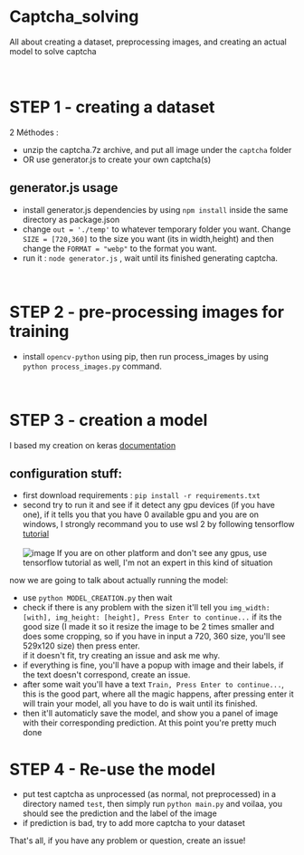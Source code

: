 # Captcha_solving
All about creating a dataset, preprocessing images, and creating an actual model to solve captcha
<br>
<br>
<br>
# STEP 1 - creating a dataset
2 Méthodes : 
- unzip the captcha.7z archive, and put all image under the `captcha` folder
- OR use generator.js to create your own captcha(s)

## generator.js usage
- install generator.js dependencies by using `npm install` inside the same directory as package.json
- change `out = './temp'` to whatever temporary folder you want. Change `SIZE = [720,360]` to the size you want (its in width,height) and then change the `FORMAT = "webp"` to the format you want.
- run it : `node generator.js` , wait until its finished generating captcha.
<br>

 # STEP 2 - pre-processing images for training
 - install `opencv-python` using pip, then run process_images by using `python process_images.py` command.
<br>

# STEP 3 - creation a model
I based my creation on keras [documentation](https://keras.io/examples/vision/captcha_ocr/)
## configuration stuff:
- first download requirements : `pip install -r requirements.txt`
- second try to run it and see if it detect any gpu devices (if you have one), if it tells you that you have 0 available gpu and you are on windows,
I strongly recommand you to use wsl 2 by following tensorflow [tutorial](https://www.tensorflow.org/install/pip)<br><br> ![image](https://github.com/NotTrueFalse/Captcha_solving/assets/122208389/f238564d-583d-47a3-a698-38221c7d2ca5)
If you are on other platform and don't see any gpus, use tensorflow tutorial as well, I'm not an expert in this kind of situation

now we are going to talk about actually running the model:
- use `python MODEL_CREATION.py` then wait
- check if there is any problem with the sizen it'll tell you `img_width: [with], img_height: [height], Press Enter to continue...`
if its the good size (I made it so it resize the image to be 2 times smaller and does some cropping, so if you have in input a 720, 360 size, you'll see 529x120 size) then press enter.
<br>if it doesn't fit, try creating an issue and ask me why.
- if everything is fine, you'll have a popup with image and their labels, if the text doesn't correspond, create an issue.
- after some wait you'll have a text `Train, Press Enter to continue...`, this is the good part, where all the magic happens, after pressing enter it will train your model, all you have to do is wait until its finished.
- then it'll automaticly save the model, and show you a panel of image with their corresponding prediction. At this point you're pretty much done

# STEP 4 - Re-use the model
- put test captcha as unprocessed (as normal, not preprocessed) in a directory named `test`, then simply run `python main.py` and voilaa, you should see the prediction and the label of the image
- if prediction is bad, try to add more captcha to your dataset

That's all, if you have any problem or question, create an issue!

